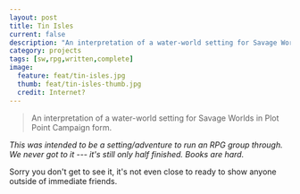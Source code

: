 ```yaml
---
layout: post
title: Tin Isles
current: false
description: "An interpretation of a water-world setting for Savage Worlds in Plot Point Campaign form."
category: projects
tags: [sw,rpg,written,complete]
image:
  feature: feat/tin-isles.jpg
  thumb: feat/tin-isles-thumb.jpg
  credit: Internet?
---
```


>An interpretation of a water-world setting for Savage Worlds in Plot Point Campaign form.

*This was intended to be a setting/adventure to run an RPG group through. We never got to it --- it's still only half finished. Books are hard.*

Sorry you don't get to see it, it's not even close to ready to show anyone outside of immediate friends.